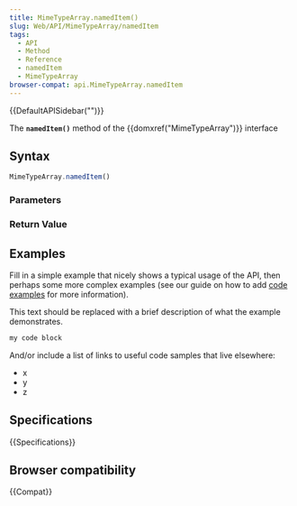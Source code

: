```yaml
---
title: MimeTypeArray.namedItem()
slug: Web/API/MimeTypeArray/namedItem
tags:
  - API
  - Method
  - Reference
  - namedItem
  - MimeTypeArray
browser-compat: api.MimeTypeArray.namedItem
---
```

{{DefaultAPISidebar("")}}

The **`namedItem()`** method of the {{domxref("MimeTypeArray")}} interface 

## Syntax

```js
MimeTypeArray.namedItem()
```

### Parameters



### Return Value



## Examples

Fill in a simple example that nicely shows a typical usage of the API, then perhaps some more complex examples (see our guide on how to add [code examples](/en-US/docs/MDN/Contribute/Structures/Code_examples) for more information).

This text should be replaced with a brief description of what the example demonstrates.

```js
my code block
```

And/or include a list of links to useful code samples that live elsewhere:

*   x
*   y
*   z

## Specifications

{{Specifications}}

## Browser compatibility

{{Compat}}

